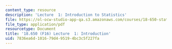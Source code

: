 ```yaml
---
content_type: resource
description: 'Lecture  1: Introduction to Statistics'
file: https://ol-ocw-studio-app-qa.s3.amazonaws.com/courses/18-650-statistics-for-applications-fall-2016/7836ea6d101679d495194bc3c5f227fa_MIT18_650F16_Introduction.pdf
file_type: application/pdf
resourcetype: Document
title: '18.650 (F16) Lecture  1: Introduction'
uid: 7836ea6d-1016-79d4-9519-4bc3c5f227fa
---
```

